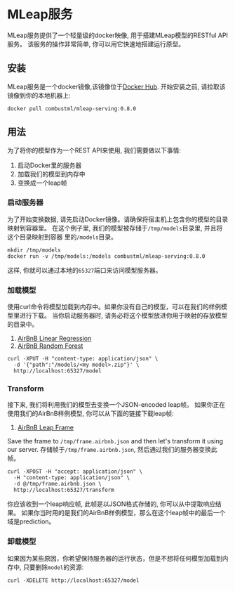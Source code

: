 # MLeap服务

MLeap服务提供了一个轻量级的docker映像, 用于搭建MLeap模型的RESTful API服务。
该服务的操作非常简单, 你可以用它快速地搭建运行原型。

## 安装

MLeap服务是一个docker镜像,该镜像位于[Docker Hub](https://hub.docker.com/r/combustml/mleap-serving/).
开始安装之前, 请拉取该镜像到你的本地机器上:

```
docker pull combustml/mleap-serving:0.8.0
```

## 用法

为了将你的模型作为一个REST API来使用, 我们需要做以下事情:

1. 启动Docker里的服务器
2. 加载我们的模型到内存中
3. 变换成一个leap帧

### 启动服务器

为了开始变换数据, 请先启动Docker镜像。请确保将宿主机上包含你的模型的目录映射到容器里。
在这个例子里, 我们的模型被存储于`/tmp/models`目录里, 并且将这个目录映射到容器
里的`/models`目录。

```
mkdir /tmp/models
docker run -v /tmp/models:/models combustml/mleap-serving:0.8.0
```

这样, 你就可以通过本地的`65327`端口来访问模型服务器。

### 加载模型

使用curl命令将模型加载到内存中。如果你没有自己的模型，可以在我们的样例模型里进行下载。
当你启动服务器时, 请务必将这个模型放进你用于映射的存放模型的目录中。

1. [AirBnB Linear Regression](https://s3-us-west-2.amazonaws.com/mleap-demo/airbnb.model.lr-0.6.0-SNAPSHOT.zip)
2. [AirBnB Random Forest](https://s3-us-west-2.amazonaws.com/mleap-demo/airbnb.model.rf-0.6.0-SNAPSHOT.zip)

```
curl -XPUT -H "content-type: application/json" \
  -d '{"path":"/models/<my model>.zip"}' \
  http://localhost:65327/model
```

### Transform

接下来, 我们将利用我们的模型去变换一个JSON-encoded leap帧。
如果你正在使用我们的AirBnB样例模型, 你可以从下面的链接下载leap帧:

1. [AirBnB Leap Frame](https://s3-us-west-2.amazonaws.com/mleap-demo/frame.airbnb.json)

Save the frame to `/tmp/frame.airbnb.json` and then let's transform it
using our server.
存储帧于`/tmp/frame.airbnb.json`, 然后通过我们的服务器变换此帧。

```
curl -XPOST -H "accept: application/json" \
  -H "content-type: application/json" \
  -d @/tmp/frame.airbnb.json \
  http://localhost:65327/transform
```

你应该收到一个leap响应帧, 此帧是以JSON格式存储的, 你可以从中提取响应结果。
如果你当时用的是我们的AirBnB样例模型，那么在这个leap帧中的最后一个域是prediction。

### 卸载模型

如果因为某些原因，你希望保持服务器的运行状态，但是不想将任何模型加载到内存中,
只要删除`model`的资源:

```
curl -XDELETE http://localhost:65327/model
```
